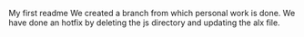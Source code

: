 My first readme
We created a branch from which personal work is done.
We have done an hotfix by deleting the js directory and updating the alx file.
